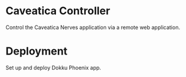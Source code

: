 # Caveatica Controller

Control the Caveatica Nerves application via a remote
web application.

# Deployment

Set up and deploy Dokku Phoenix app.
